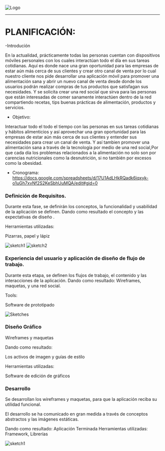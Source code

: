 ![Logo](assets/img/logo-horizontal.png)
<hr>
<h1>PLANIFICACIÓN:</h1>

-Introdución

En la actualidad, prácticamente todas las personas cuentan con dispositivos móviles personales con los cuales interactúan todo el día en sus tareas cotidianas. Aquí es donde nace una gran oportunidad para las empresas de estar aún más cerca de sus clientes y crear otro canal de venta por lo cual nuestro cliente nos pide desarrollar una aplicación móvil para promover una alimentación sana y abrir un nuevo canal de venta desde donde los usuarios podrán realizar compras de tus productos que satisfagan sus necesidades.
Y se solicita crear una red social que sirva para las personas que están interesadas de comer sanamente interactúen dentro de la red compartiendo recetas, tips buenas prácticas de alimentación, productos y servicios.


- Objetivo:

Interactuar todo el todo el tiempo con las personas en sus tareas cotidianas y hábitos alimenticios y así  aprovechar una gran oportunidad para las empresas de estar aún más cerca de sus clientes y  entender sus necesidades para crear un canal de venta.
Y así tambien promover una alimentación sana a través de la tecnología  por medio de una red social,Por que cada  día los problemas relacionados a la alimentación no solo son por carencias nutricionales como la desnutrición, si no también por excesos como la obesidad.

- Cronograma:
https://docs.google.com/spreadsheets/d/17U1AdLHkRQadk6iqxyk-o1uGh7xvNf2S2KeSbhUuMQA/edit#gid=0


<h3> Definición de Requisitos. </h3>

Durante esta fase, se definirán los conceptos, la funcionalidad y usabilidad de la aplicación se definen. Dando como resultado el concepto y las expectativas de diseño .

Herramientas utilizadas:

Pizarras, papel y lápiz

![sketch1](assets/img/sketchPaper1.jpg)
![sketch2](assets/img/sketchPaper2.jpg)


<h3> Experiencia del usuario y aplicación de diseño de flujo de trabajo. </h3>

Durante esta etapa, se definen los flujos de trabajo, el contenido y las interacciones de la aplicación.
Dando como resultado: Wireframes, maquetas, y una red social.

Tools:

Software de prototipado

![Sketches](assets/img/sketch.png)

<h3>Diseño Gráfico</h3>
Wireframes y maquetas

Dando como resultado:

Los activos de imagen y guías de estilo

Herramientas utilizadas:

Software de edición de gráficos

<h3>Desarrollo</h3>

Se desarrollan los wireframes y maquetas,  para que la aplicación reciba su utilidad funcional.


El desarrollo se ha comunicado en gran medida a través de conceptos abstractos y las imágenes estáticas.

Dando como resultado: Aplicación Terminada
Herramientas utilizadas: Framework, Librerías


![sketch1](assets/img/logo-corazon.png)
